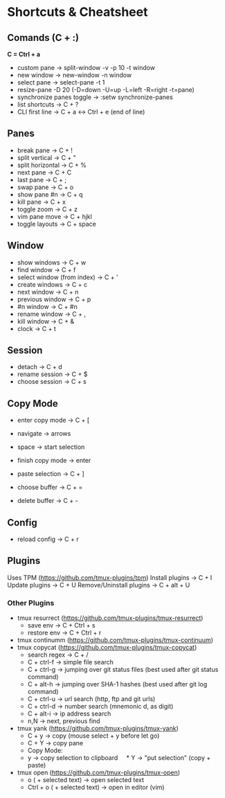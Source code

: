 # Shortcuts & Cheatsheet

## Comands (C + :)

__C = Ctrl + a__

- custom pane -> split-window -v -p 10 -t window
- new window -> new-window -n window
- select pane -> select-pane -t 1
- resize-pane -D 20 (-D=down -U=up -L=left -R=right -t=pane)
- synchronize panes toggle -> :setw synchronize-panes
- list shortcuts -> C + ?
- CLI first line -> C + a <-> Ctrl + e (end of line)

## Panes

- break pane -> C + !
- split vertical -> C + "
- split horizontal -> C + %
- next pane -> C + C
- last pane -> C + ;
- swap pane -> C + o
- show pane #n -> C + q
- kill pane -> C + x
- toggle zoom -> C + z
- vim pane move -> C + hjkl
- toggle layouts -> C + space

## Window

- show windows -> C + w
- find window -> C + f
- select window (from index) -> C + \'
- create windows -> C + c
- next window -> C + n
- previous window -> C + p
- #n window -> C + #n
- rename window -> C + ,
- kill window -> C + &
- clock -> C + t

## Session

- detach -> C + d
- rename session -> C + $
- choose session -> C + s

## Copy Mode

- enter copy mode -> C + \[
- navigate -> arrows
- space -> start selection
- finish copy mode -> enter 
- paste selection -> C + \]

- choose buffer -> C + =
- delete buffer -> C + -

## Config

- reload config -> C + r

## Plugins
Uses TPM (https://github.com/tmux-plugins/tpm)
  Install plugins -> C + I
  Update plugins -> C + U
  Remove/Uninstall plugins -> C + alt + U
  
### Other Plugins
- tmux resurrect (https://github.com/tmux-plugins/tmux-resurrect)
    * save env -> C + Ctrl + s
    * restore env -> C + Ctrl + r
- tmux continumm (https://github.com/tmux-plugins/tmux-continuum)
- tmux copycat (https://github.com/tmux-plugins/tmux-copycat)
    * search regex -> C + /
    * C + ctrl-f -> simple file search
    * C + ctrl-g -> jumping over git status files (best used after git status command)
    * C + alt-h -> jumping over SHA-1 hashes (best used after git log command)
    * C + ctrl-u -> url search (http, ftp and git urls)
    * C + ctrl-d -> number search (mnemonic d, as digit)
    * C + alt-i -> ip address search
    * n,N -> next, previous find
- tmux yank (https://github.com/tmux-plugins/tmux-yank)
    * C + y -> copy (mouse select + y before let go)
    * C + Y -> copy pane
    * Copy Mode: 
     *  y -> copy selection to clipboard
     * Y -> "put selection" (copy + paste)
- tmux open (https://github.com/tmux-plugins/tmux-open)
    * o ( + selected text) -> open selected text
    * Ctrl + o ( + selected text) -> open in editor (vim)

